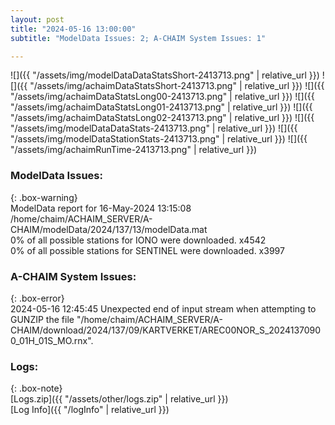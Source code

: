 ```yaml
---
layout: post
title: "2024-05-16 13:00:00"
subtitle: "ModelData Issues: 2; A-CHAIM System Issues: 1"

---
```


![]({{ "/assets/img/modelDataDataStatsShort-2413713.png" | relative_url }})
![]({{ "/assets/img/achaimDataStatsShort-2413713.png" | relative_url }})
![]({{ "/assets/img/achaimDataStatsLong00-2413713.png" | relative_url }})
![]({{ "/assets/img/achaimDataStatsLong01-2413713.png" | relative_url }})
![]({{ "/assets/img/achaimDataStatsLong02-2413713.png" | relative_url }})
![]({{ "/assets/img/modelDataDataStats-2413713.png" | relative_url }})
![]({{ "/assets/img/modelDataStationStats-2413713.png" | relative_url }})
![]({{ "/assets/img/achaimRunTime-2413713.png" | relative_url }})


### ModelData Issues:  
  
{: .box-warning}  
 ModelData report for 16-May-2024 13:15:08   
 /home/chaim/ACHAIM_SERVER/A-CHAIM/modelData/2024/137/13/modelData.mat   
 0% of all possible stations for IONO were downloaded. x4542   
 0% of all possible stations for SENTINEL were downloaded. x3997   
  
### A-CHAIM System Issues:  
  
{: .box-error}  
2024-05-16 12:45:45 Unexpected end of input stream when attempting to GUNZIP the file "/home/chaim/ACHAIM_SERVER/A-CHAIM/download/2024/137/09/KARTVERKET/AREC00NOR_S_20241370900_01H_01S_MO.rnx".  

### Logs:  
  
{: .box-note}  
[Logs.zip]({{ "/assets/other/logs.zip" | relative_url }})  
[Log Info]({{ "/logInfo" | relative_url }})  
